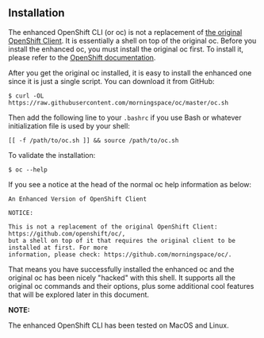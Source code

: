 ## Installation

The enhanced OpenShift CLI (or oc) is not a replacement of [the original OpenShift Client](https://github.com/openshift/oc/). It is essentially a shell on top of the original oc. Before you install the enhanced oc, you must install the original oc first. To install it, please refer to the [OpenShift documentation](https://docs.openshift.com/container-platform/latest/cli_reference/openshift_cli/getting-started-cli.html#installing-openshift-cli).

After you get the original oc installed, it is easy to install the enhanced one since it is just a single script. You can download it from GitHub:
```shell
$ curl -OL https://raw.githubusercontent.com/morningspace/oc/master/oc.sh
```

Then add the following line to your `.bashrc` if you use Bash or whatever initialization file is used by your shell:
```shell
[[ -f /path/to/oc.sh ]] && source /path/to/oc.sh
```

To validate the installation:
```shell
$ oc --help
```

If you see a notice at the head of the normal oc help information as below:
```
An Enhanced Version of OpenShift Client

NOTICE:

This is not a replacement of the original OpenShift Client: https://github.com/openshift/oc/,
but a shell on top of it that requires the original client to be installed at first. For more
information, please check: https://github.com/morningspace/oc/.
```

That means you have successfully installed the enhanced oc and the original oc has been nicely "hacked" with this shell. It supports all the original oc commands and their options, plus some additional cool features that will be explored later in this document.

**NOTE:**

The enhanced OpenShift CLI has been tested on MacOS and Linux.
